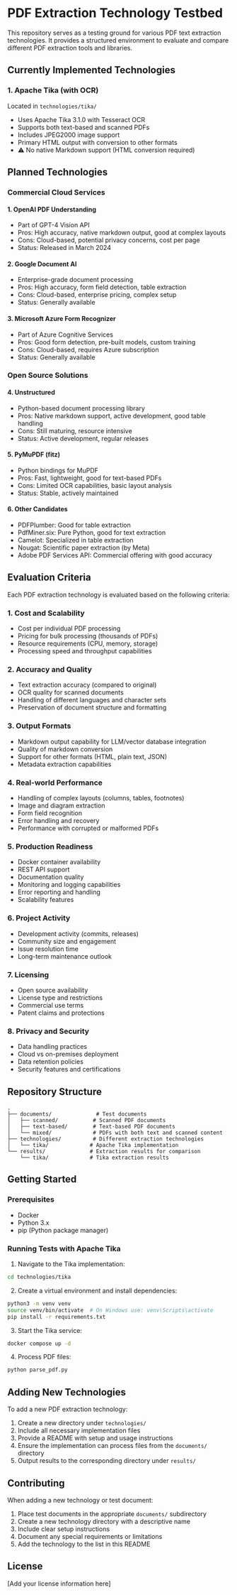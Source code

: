 # PDF Extraction Technology Testbed

This repository serves as a testing ground for various PDF text extraction technologies. It provides a structured environment to evaluate and compare different PDF extraction tools and libraries.

## Currently Implemented Technologies

### 1. Apache Tika (with OCR)

Located in `technologies/tika/`

- Uses Apache Tika 3.1.0 with Tesseract OCR
- Supports both text-based and scanned PDFs
- Includes JPEG2000 image support
- Primary HTML output with conversion to other formats
- ⚠️ No native Markdown support (HTML conversion required)

## Planned Technologies

### Commercial Cloud Services

#### 1. OpenAI PDF Understanding
- Part of GPT-4 Vision API
- Pros: High accuracy, native markdown output, good at complex layouts
- Cons: Cloud-based, potential privacy concerns, cost per page
- Status: Released in March 2024

#### 2. Google Document AI
- Enterprise-grade document processing
- Pros: High accuracy, form field detection, table extraction
- Cons: Cloud-based, enterprise pricing, complex setup
- Status: Generally available

#### 3. Microsoft Azure Form Recognizer
- Part of Azure Cognitive Services
- Pros: Good form detection, pre-built models, custom training
- Cons: Cloud-based, requires Azure subscription
- Status: Generally available

### Open Source Solutions

#### 4. Unstructured
- Python-based document processing library
- Pros: Native markdown support, active development, good table handling
- Cons: Still maturing, resource intensive
- Status: Active development, regular releases

#### 5. PyMuPDF (fitz)
- Python bindings for MuPDF
- Pros: Fast, lightweight, good for text-based PDFs
- Cons: Limited OCR capabilities, basic layout analysis
- Status: Stable, actively maintained

#### 6. Other Candidates
- PDFPlumber: Good for table extraction
- PdfMiner.six: Pure Python, good for text extraction
- Camelot: Specialized in table extraction
- Nougat: Scientific paper extraction (by Meta)
- Adobe PDF Services API: Commercial offering with good accuracy

## Evaluation Criteria

Each PDF extraction technology is evaluated based on the following criteria:

### 1. Cost and Scalability
- Cost per individual PDF processing
- Pricing for bulk processing (thousands of PDFs)
- Resource requirements (CPU, memory, storage)
- Processing speed and throughput capabilities

### 2. Accuracy and Quality
- Text extraction accuracy (compared to original)
- OCR quality for scanned documents
- Handling of different languages and character sets
- Preservation of document structure and formatting

### 3. Output Formats
- Markdown output capability for LLM/vector database integration
- Quality of markdown conversion
- Support for other formats (HTML, plain text, JSON)
- Metadata extraction capabilities

### 4. Real-world Performance
- Handling of complex layouts (columns, tables, footnotes)
- Image and diagram extraction
- Form field recognition
- Error handling and recovery
- Performance with corrupted or malformed PDFs

### 5. Production Readiness
- Docker container availability
- REST API support
- Documentation quality
- Monitoring and logging capabilities
- Error reporting and handling
- Scalability features

### 6. Project Activity
- Development activity (commits, releases)
- Community size and engagement
- Issue resolution time
- Long-term maintenance outlook

### 7. Licensing
- Open source availability
- License type and restrictions
- Commercial use terms
- Patent claims and protections

### 8. Privacy and Security
- Data handling practices
- Cloud vs on-premises deployment
- Data retention policies
- Security features and certifications

## Repository Structure

```tree
.
├── documents/              # Test documents
│   ├── scanned/           # Scanned PDF documents
│   ├── text-based/        # Text-based PDF documents
│   └── mixed/             # PDFs with both text and scanned content
├── technologies/          # Different extraction technologies
│   └── tika/             # Apache Tika implementation
└── results/              # Extraction results for comparison
    └── tika/             # Tika extraction results
```

## Getting Started

### Prerequisites

- Docker
- Python 3.x
- pip (Python package manager)

### Running Tests with Apache Tika

1. Navigate to the Tika implementation:

```bash
cd technologies/tika
```

2. Create a virtual environment and install dependencies:

```bash
python3 -m venv venv
source venv/bin/activate  # On Windows use: venv\Scripts\activate
pip install -r requirements.txt
```

3. Start the Tika service:

```bash
docker compose up -d
```

4. Process PDF files:

```bash
python parse_pdf.py
```

## Adding New Technologies

To add a new PDF extraction technology:

1. Create a new directory under `technologies/`
2. Include all necessary implementation files
3. Provide a README with setup and usage instructions
4. Ensure the implementation can process files from the `documents/` directory
5. Output results to the corresponding directory under `results/`

## Contributing

When adding a new technology or test document:

1. Place test documents in the appropriate `documents/` subdirectory
2. Create a new technology directory with a descriptive name
3. Include clear setup instructions
4. Document any special requirements or limitations
5. Add the technology to the list in this README

## License

[Add your license information here]
